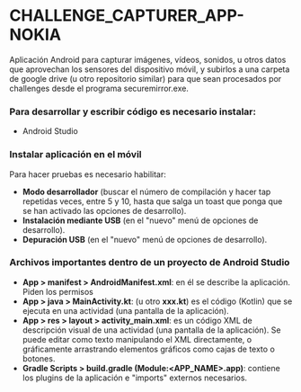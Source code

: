 # CHALLENGE_CAPTURER_APP-NOKIA

Aplicación Android para capturar imágenes, vídeos, sonidos, u otros datos que aprovechan los sensores del dispositivo móvil, y subirlos a una carpeta de google drive (u otro repositorio similar) para que sean procesados por challenges desde el programa securemirror.exe.



### Para desarrollar y escribir código es necesario instalar:
 - Android Studio


### Instalar aplicación en el móvil
Para hacer pruebas es necesario habilitar:
 - **Modo desarrollador** (buscar el número de compilación y hacer tap repetidas veces, entre 5 y 10, hasta que salga un toast que ponga que se han activado las opciones de desarrollo).
 - **Instalación mediante USB** (en el "nuevo" menú de opciones de desarrollo).
 - **Depuración USB** (en el "nuevo" menú de opciones de desarrollo).


### Archivos importantes dentro de un proyecto de Android Studio
 - **App > manifest > AndroidManifest.xml**: en él se describe la aplicación. Piden los permisos
 - **App > java > MainActivity.kt**: (u otro **xxx.kt**) es el código (Kotlin) que se ejecuta en una actividad (una pantalla de la aplicación).
 - **App > res > layout > activity_main.xml**: es un código XML de descripción visual de una actividad (una pantalla de la aplicación). Se puede editar como texto manipulando el XML directamente, o gráficamente arrastrando elementos gráficos como cajas de texto o botones.
 - **Gradle Scripts > build.gradle (Module:\<APP_NAME\>.app)**: contiene los plugins de la aplicación e "imports" externos necesarios.